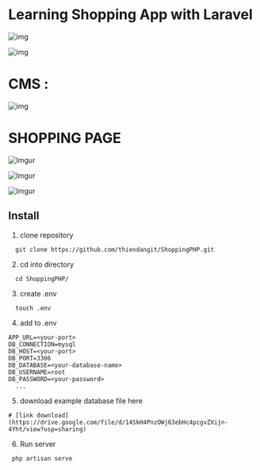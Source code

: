 # Learning Shopping App with Laravel

![img](https://laravel.com/img/logotype.min.svg)

![img](https://w7.pngwing.com/pngs/354/683/png-transparent-logo-mysql-database-phpmyadmin-oracle-sql-logo-blue-text-logo-thumbnail.png)

# CMS :

![img](https://i.imgur.com/qN1wNwc.png)

# SHOPPING PAGE 

![Imgur](https://i.imgur.com/7Jnd0A3.png)


![Imgur](https://i.imgur.com/8LW2JCX.png)


![Imgur](https://i.imgur.com/erv5CZT.png)

## Install
1. clone repository
```
  git clone https://github.com/thiendangit/ShoppingPHP.git
```
2. cd into directory
```
  cd ShoppingPHP/
```
3. create .env
```
  touch .env
```
4. add to .env
```
APP_URL=<your-port>
DB_CONNECTION=mysql
DB_HOST=<your-port>
DB_PORT=3306
DB_DATABASE=<your-database-name>
DB_USERNAME=root
DB_PASSWORD=<your-password>
  ...
```
5. download example database file here
```
# [link download](https://drive.google.com/file/d/14SkH4PnzOWj63ebHc4pcgvZXijn-4Yht/view?usp=sharing)
```
6. Run server
```
 php artisan serve
```
